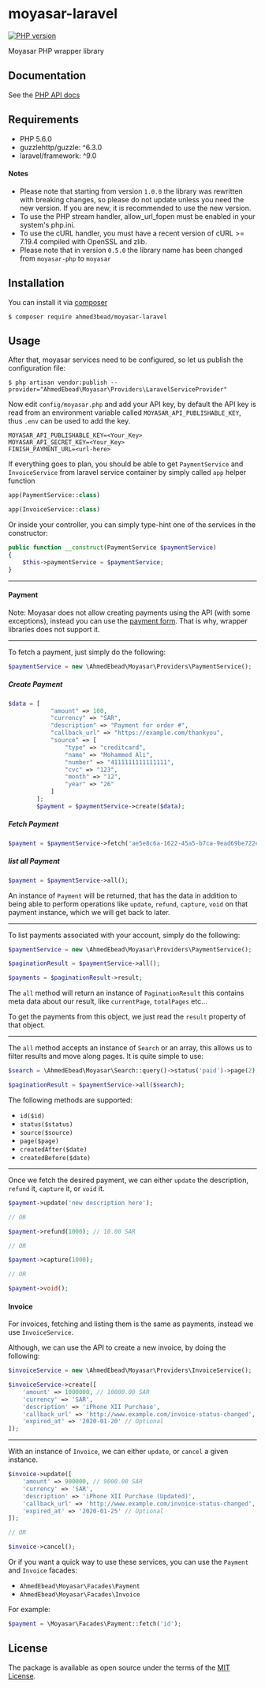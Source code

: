 # moyasar-laravel

[![PHP version](https://badge.fury.io/ph/moyasar%2Fmoyasar.svg)](https://badge.fury.io/ph/moyasar%2Fmoyasar)

Moyasar PHP wrapper library

## Documentation

See the [PHP API docs](https://moyasar.com/docs/api/?php)

## Requirements

- PHP 5.6.0
- guzzlehttp/guzzle: ^6.3.0
- laravel/framework: ^9.0

#### Notes

- Please note that starting from version `1.0.0` the library was rewritten with breaking changes, so please do not update
  unless you need the new version. If you are new, it is recommended to use the new version.
- To use the PHP stream handler, allow_url_fopen must be enabled in your system's php.ini.
- To use the cURL handler, you must have a recent version of cURL >= 7.19.4 compiled with OpenSSL and zlib.
- Please note that in version `0.5.0` the library name has been changed from `moyasar-php` to `moyasar`

## Installation

You can install it via [composer](https://getcomposer.org/)

    $ composer require ahmed3bead/moyasar-laravel

## Usage


After that, moyasar services need to be configured, so let us publish the configuration file:

    $ php artisan vendor:publish --provider="AhmedEbead\Moyasar\Providers\LaravelServiceProvider"

Now edit `config/moyasar.php` and add your API key, by default the API key is read from
an environment variable called `MOYASAR_API_PUBLISHABLE_KEY`, thus `.env` can be used to add the key.

```env
MOYASAR_API_PUBLISHABLE_KEY=<Your_Key>
MOYASAR_API_SECRET_KEY=<Your_Key>
FINISH_PAYMENT_URL=<url-here>
```

If everything goes to plan, you should be able to get `PaymentService` and `InvoiceService`
from laravel service container by simply called `app` helper function

```php
app(PaymentService::class)
```

```php
app(InvoiceService::class)
```

Or inside your controller, you can simply type-hint one of the services in the constructor:

```php
public function __construct(PaymentService $paymentService)
{
    $this->paymentService = $paymentService;
}
```

---

#### Payment

Note: Moyasar does not allow creating payments using the API (with some exceptions), instead you can use
the [payment form](https://moyasar.com/docs/payments/create-payment/mpf/). That is why, wrapper libraries does not support it.

---

To fetch a payment, just simply do the following:

```php
$paymentService = new \AhmedEbead\Moyasar\Providers\PaymentService();
```
##### Create Payment

```php
$data = [
            "amount" => 100,
            "currency" => "SAR",
            "description" => "Payment for order #",
            "callback_url" => "https://example.com/thankyou",
            "source" => [
                "type" => "creditcard",
                "name" => "Mohammed Ali",
                "number" => "4111111111111111",
                "cvc" => "123",
                "month" => "12",
                "year" => "26"
            ]
        ];
        $payment = $paymentService->create($data);
```

##### Fetch Payment
```php
$payment = $paymentService->fetch('ae5e8c6a-1622-45a5-b7ca-9ead69be722e');
```

##### list all Payment
```php
$payment = $paymentService->all();
```

An instance of `Payment` will be returned, that has the data in addition to being able
to perform operations like `update`, `refund`, `capture`, `void` on that payment instance,
which we will get back to later.

---

To list payments associated with your account, simply do the following:

```php
$paymentService = new \AhmedEbead\Moyasar\Providers\PaymentService();

$paginationResult = $paymentService->all();

$payments = $paginationResult->result;
```

The `all` method will return an instance of `PaginationResult` this contains meta data
about our result, like `currentPage`, `totalPages` etc...

To get the payments from this object, we just read the `result` property of that object.

---

The `all` method accepts an instance of `Search` or an array, this allows us to filter
results and move along pages. It is quite simple to use:

```php
$search = \AhmedEbead\Moyasar\Search::query()->status('paid')->page(2);

$paginationResult = $paymentService->all($search);
```

The following methods are supported:

- `id($id)`
- `status($status)`
- `source($source)`
- `page($page)`
- `createdAfter($date)`
- `createdBefore($date)`

---

Once we fetch the desired payment, we can either `update` the description, `refund` it,
`capture` it, or `void` it.

```php
$payment->update('new description here');

// OR

$payment->refund(1000); // 10.00 SAR

// OR

$payment->capture(1000);

// OR

$payment->void();
```

#### Invoice

For invoices, fetching and listing them is the same as payments, instead we use `InvoiceService`.

Although, we can use the API to create a new invoice, by doing the following:

```php
$invoiceService = new \AhmedEbead\Moyasar\Providers\InvoiceService();

$invoiceService->create([
    'amount' => 1000000, // 10000.00 SAR
    'currency' => 'SAR',
    'description' => 'iPhone XII Purchase',
    'callback_url' => 'http://www.example.com/invoice-status-changed', // Optional
    'expired_at' => '2020-01-20' // Optional
]);
```

---

With an instance of `Invoice`, we can either `update`, or `cancel` a given instance.

```php
$invoice->update([
    'amount' => 900000, // 9000.00 SAR
    'currency' => 'SAR',
    'description' => 'iPhone XII Purchase (Updated)',
    'callback_url' => 'http://www.example.com/invoice-status-changed', // Optional
    'expired_at' => '2020-01-25' // Optional
]);

// OR

$invoice->cancel();
```


Or if you want a quick way to use these services, you can use the `Payment` and `Invoice` facades:

- `AhmedEbead\Moyasar\Facades\Payment`
- `AhmedEbead\Moyasar\Facades\Invoice`

For example:

```php
$payment = \Moyasar\Facades\Payment::fetch('id');
```
## License

The package is available as open source under the terms of the [MIT License](http://opensource.org/licenses/MIT).

